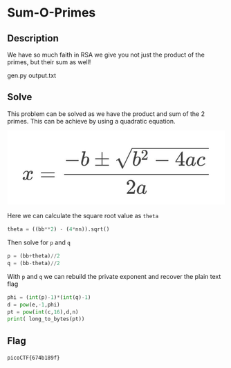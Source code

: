 # Sum-O-Primes
## Description 
We have so much faith in RSA we give you not just the product of the primes, but their sum as well!

gen.py
output.txt

## Solve
This problem can be solved as we have the product and sum of the 2 primes. This can be achieve by using a quadratic equation.

![quadratic](./.img/quadratic.jpg)

Here we can calculate the square root value as `theta` 

```python
theta = ((bb**2) - (4*nn)).sqrt()
```

Then solve for `p` and `q`

```python
p = (bb+theta)//2
q = (bb-theta)//2
```

With `p` and `q` we can rebuild the private exponent and recover the plain text flag

```python
phi = (int(p)-1)*(int(q)-1)
d = pow(e,-1,phi)
pt = pow(int(c,16),d,n)
print( long_to_bytes(pt))
```

## Flag
`picoCTF{674b189f}`